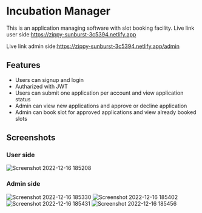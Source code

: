 
# Incubation Manager

This is an application managing software with slot booking facility.
Live link user side:https://zippy-sunburst-3c5394.netlify.app

Live link admin side:https://zippy-sunburst-3c5394.netlify.app/admin




## Features

- Users can signup and login
- Autharized with JWT
- Users can submit one application per account and view application status
- Admin can view new applications and approve or decline application
- Admin can book slot for approved applications and view already booked slots

## Screenshots
### User side
![Screenshot 2022-12-16 185208](https://user-images.githubusercontent.com/93077669/208108584-ef606bc0-bc3a-4d3a-a92a-3cb765206153.png)
### Admin side
![Screenshot 2022-12-16 185330](https://user-images.githubusercontent.com/93077669/208108589-2ab6f6a6-ce1e-4b02-b5b6-63c39788e6f9.png)
![Screenshot 2022-12-16 185402](https://user-images.githubusercontent.com/93077669/208108591-49131625-040b-4c6b-b54e-9f33c10d355d.png)
![Screenshot 2022-12-16 185431](https://user-images.githubusercontent.com/93077669/208108592-d65450d3-73f9-4e36-a8cd-3663109c95c8.png)
![Screenshot 2022-12-16 185456](https://user-images.githubusercontent.com/93077669/208108595-fc3a4cd0-5e5d-4719-9cdc-5d4ad39892cd.png)
